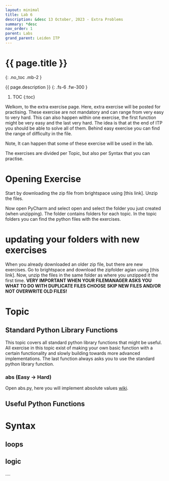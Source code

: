 ```yaml
---
layout: minimal
title: Lab 6
description: &desc 13 October, 2023 - Extra Problems
summary: *desc
nav_order: 1
parent: Labs
grand_parent: Leiden ITP
---
```



# {{ page.title }}
{: .no_toc .mb-2 }

{{ page.description }}
{: .fs-6 .fw-300 }

1. TOC
{:toc}

Welkom, to the extra exercise page. Here, extra exercise will be posted for practising. These exercise are not mandatory and can range from very easy to very hard. This can also happen within one exercise, the first function might be very easy and the last very hard. The idea is that at the end of ITP you should be able to solve all of them. Behind easy exercise you can find the range of difficulty in the file.

Note, It can happen that some of these exercise will be used in the lab. 

The exercises are divided per Topic, but also per Syntax that you can practise. 

# Opening Exercise

Start by downloading the zip file from brightspace using [this link]. Unzip the files.

Now open PyCharm and select open and select the folder you just created (when unzipping). The folder contains folders for each topic. In the topic folders you can find the python files with the exercises.

# updating your folders with new exercises

When you already downloaded an older zip file, but there are new exercises. Go to brightspace and download the zipfolder agian using [this link]. Now, unzip the files in the same folder as where you unzipped it the first time. **VERY IMPORTANT WHEN YOUR FILEMANAGER ASKS YOU WHAT TO DO WITH DUPLICATE FILES CHOOSE SKIP NEW FILES AND/OR NOT OVERWRITE OLD FILES!**

# Topic

## Standard Python Library Functions

This topic covers all standard python library functions that might be useful. All exercise in this topic exist of making your own basic function with a certain functionality and slowly building towards more advanced implementations. The last function always asks you to use the standard python library function.

### abs (Easy -> Hard)

Open abs.py, here you will implement absolute values [wiki](https://en.wikipedia.org/wiki/Absolute_value).

## Useful Python Functions

# Syntax

## loops

## logic

....
